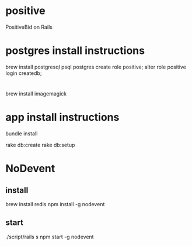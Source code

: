 positive
========

PositiveBid on Rails


# postgres install instructions
brew install postgresql
psql postgres
  create role positive;
  alter role positive login createdb;

# 
brew install imagemagick


# app install instructions
bundle install

rake db:create
rake db:setup

# NoDevent

## install
brew install redis
npm install -g nodevent

## start
./script/rails s
npm start -g nodevent


